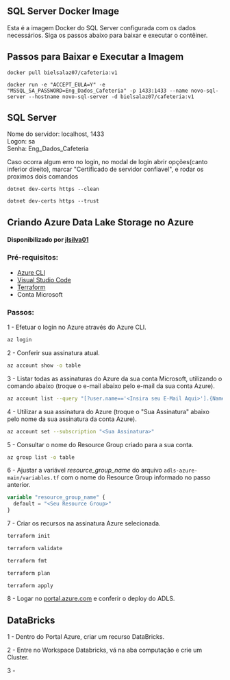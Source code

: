 ## SQL Server Docker Image

Esta é a imagem Docker do SQL Server configurada com os dados necessários. Siga os passos abaixo para baixar e executar o contêiner.

## Passos para Baixar e Executar a Imagem

```
docker pull bielsalaz07/cafeteria:v1
```

```
docker run -e "ACCEPT_EULA=Y" -e "MSSQL_SA_PASSWORD=Eng_Dados_Cafeteria" -p 1433:1433 --name novo-sql-server --hostname novo-sql-server -d bielsalaz07/cafeteria:v1
```

## SQL Server

Nome do servidor: localhost, 1433 <br>
Logon: sa <br>
Senha: Eng_Dados_Cafeteria <br>

Caso ocorra algum erro no login, no modal de login abrir opções(canto inferior direito), marcar "Certificado de servidor confiavel", e rodar os proximos dois comandos

```
dotnet dev-certs https --clean

dotnet dev-certs https --trust

```

## Criando Azure Data Lake Storage no Azure

#### Disponibilizado por [jlsilva01](https://github.com/jlsilva01)

### Pré-requisitos:

- [Azure CLI](https://learn.microsoft.com/pt-br/cli/azure/)
- [Visual Studio Code](https://code.visualstudio.com/download)
- [Terraform](https://www.terraform.io/downloads)
- Conta Microsoft

### Passos:

1 - Efetuar o login no Azure através do Azure CLI.

```sh
az login
```

2 - Conferir sua assinatura atual.

```sh
az account show -o table
```

3 - Listar todas as assinaturas do Azure da sua conta Microsoft, utilizando o comando abaixo (troque o e-mail abaixo pelo e-mail da sua conta Azure).

```sh
az account list --query "[?user.name=='<Insira seu E-Mail Aqui>'].{Name:name, ID:id, Default:isDefault}" -o table
```

4 - Utilizar a sua assinatura do Azure (troque o "Sua Assinatura" abaixo pelo nome da sua assinatura da conta Azure).

```sh
az account set --subscription "<Sua Assinatura>"
```

5 - Consultar o nome do Resource Group criado para a sua conta.

```sh
az group list -o table
```

6 - Ajustar a variável _resource_group_name_ do arquivo `adls-azure-main/variables.tf` com o nome do Resource Group informado no passo anterior.

```terraform
variable "resource_group_name" {
  default = "<Seu Resource Group>"
}
```

7 - Criar os recursos na assinatura Azure selecionada.

```sh
terraform init
```

```sh
terraform validate
```

```sh
terraform fmt
```

```sh
terraform plan
```

```sh
terraform apply
```

8 - Logar no [portal.azure.com](https://portal.azure.com/) e conferir o deploy do ADLS.

## DataBricks

1 - Dentro do Portal Azure, criar um recurso DataBricks.

2 - Entre no Workspace Databricks, vá na aba computação e crie um Cluster.

3 -

